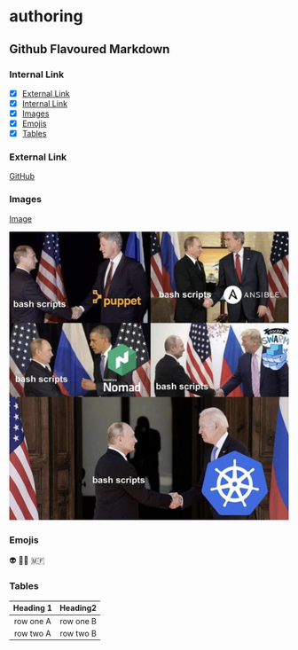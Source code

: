 # authoring
## Github Flavoured Markdown

### Internal Link
- [x] [External Link](#External-Link)
- [x] [Internal Link](#Internal-Link)
- [x] [Images](#Images)
- [x] [Emojis](#Emojis)
- [x] [Tables](#Tables)

### External Link 
[GitHub](https://help.github.com/en)

### Images
[Image](./Folder/Images/IMG_0402.jpg) 

![Image](./Folder/Images/IMG_0402.jpg) 

 ### Emojis
 👽
 🧑‍🎨
 🇲🇫
 
### Tables 
|Heading 1|Heading2|
|:---:|:---:|
|row one A |row one B|
|row two A|row two B|


 
 
